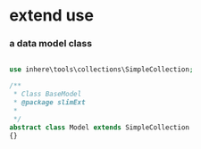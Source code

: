 # extend use

### a data model class

```php

use inhere\tools\collections\SimpleCollection;

/**
 * Class BaseModel
 * @package slimExt
 *
 */
abstract class Model extends SimpleCollection
{}
```